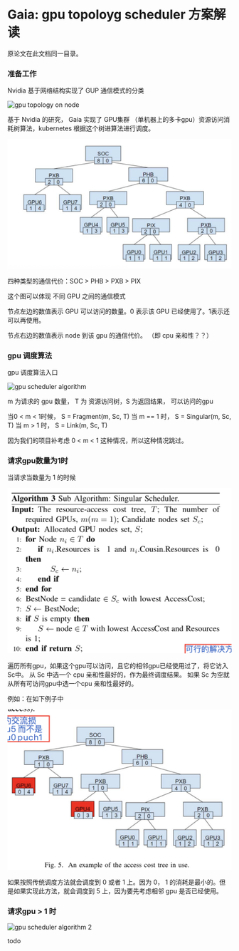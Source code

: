 # Gaia: gpu topoloyg scheduler 方案解读

原论文在此文档同一目录。

### 准备工作

Nvidia 基于网络结构实现了 GUP 通信模式的分类

![gpu topology on node](../gpu_topology_on_node.png)

基于 Nvidia 的研究， Gaia 实现了 GPU集群 （单机器上的多卡gpu）资源访问消耗树算法，kubernetes 根据这个树进算法进行调度。

![gpu topology tree](./gpu_topology_tree.png)


四种类型的通信代价：SOC > PHB > PXB > PIX

这个图可以体现 不同 GPU 之间的通信模式

节点左边的数值表示 GPU 可以访问的数量。0 表示该 GPU 已经使用了。1表示还可以再使用。

节点右边的数值表示 node 到该 gpu 的通信代价。 （即 cpu 亲和性？？）

### gpu 调度算法

gpu 调度算法入口

![gpu scheduler algorithm](./gpu_scheduler_algorithm.png)

m 为请求的 gpu 数量， T 为 资源访问树，S 为返回结果， 可以访问的gpu

当0 < m < 1时候， S = Fragment(m, Sc, T)
当 m == 1 时， S = Singular(m, Sc, T)
当 m > 1 时， S = Link(m, Sc, T)

因为我们的项目补考虑 0 < m < 1 这种情况，所以这种情况跳过。

### 请求gpu数量为1时

当请求当数量为 1 的时候

![gpu scheduler algorithm 1](./gpu_scheduler_algorithm_1.png)

遍历所有gpu，如果这个gpu可以访问，且它的相邻gpu已经使用过了，将它访入Sc中。
从 Sc 中选一个 cpu 亲和性最好的，作为最终调度结果。
如果 Sc 为空就从所有可访问gpu中选一个cpu 亲和性最好的。

例如：在如下例子中

![gpu scheduler sample 1](./gpu_scheduler_sample_1.png)

如果按照传统调度方法就会调度到 0 或者 1 上。因为 0， 1 的消耗是最小的。但是如果实现此方法，就会调度到 5 上，因为要先考虑相邻 gpu 是否已经使用。

### 请求gpu > 1 时

![gpu scheduler algorithm 2](./gpu_scheduler_sample_2.jpg)

todo